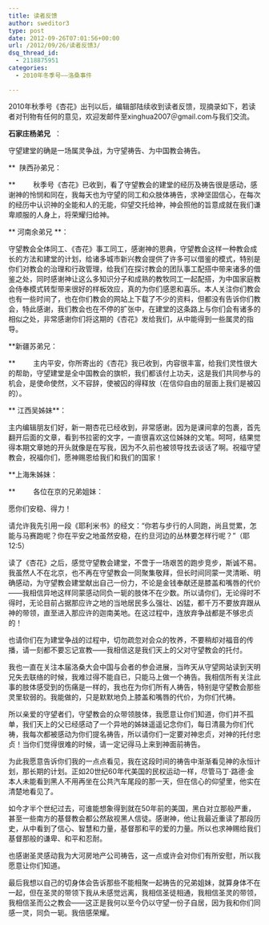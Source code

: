 ```yaml
---
title: 读者反馈
author: sweditor3
type: post
date: 2012-09-26T07:01:56+00:00
url: /2012/09/26/读者反馈3/
dsq_thread_id:
  - 2118875951
categories:
  - 2010年冬季号——洛桑事件

---
```

2010年秋季号《杏花》出刊以后，编辑部陆续收到读者反馈，现摘录如下，若读者对刊物有任何的意见，欢迎发邮件至xinghua2007＠gmail.com与我们交流。

**石家庄杨弟兄**  ：
  
守望建堂的确是一场属灵争战，为守望祷告、为中国教会祷告。

**  陕西孙弟兄：
  
**         秋季号《杏花》已收到，看了守望教会的建堂的经历及祷告很是感动，感谢神的怜悯和同在，我每天也为守望的同工和众肢体祷告，求神坚固信心，在每次的经历中认识神的全能和人的无能，仰望交托给神，神会照他的旨意成就在我们谦卑顺服的人身上，将荣耀归给神。

** 河南余弟兄 **：
  
守望教会全体同工、《杏花》事工同工，感谢神的恩典，守望教会这样一种教会成长的方法和建堂的计划，给诸多城市新兴教会提供了许多可以借鉴的模式，特别是你们对教会的治理和行政管理，给我们在探讨教会的团队事工配搭中带来诸多的借鉴之处，同时感谢神让这么多知识分子和成熟的教牧同工一起配搭，为中国家庭教会侍奉模式转型带来很好的样板效应，真的为你们感恩和喜乐。本人关注你们教会也有一些时间了，也在你们教会的网站上下载了不少的资料，但都没有告诉你们教会，特此感谢，我们教会也在不停的扩张中，在建堂的这条路上与你们会有诸多的相似之处，非常感谢你们将这期的《杏花》发给我们，从中能得到一些属灵的指导。

**新疆苏弟兄：
  
**         主内平安，你所寄出的《杏花》我已收到，内容很丰富，给我们灵性很大的帮助，守望建堂是全中国教会的旗帜，我们都该付上功夫，这是我们共同参与的机会，是使命使然，义不容辞，使被囚的得释放（在信仰自由的层面上我们是被囚的）。

** 江西吴姊妹**：
  
主内编辑朋友们好，新一期杏花已经收到，非常感谢。因为是课间拿的包裹，首先翻开后面的文章，看到书拉密的文字，一直很喜欢这位姊妹的文笔。呵呵，结果觉得本期文章她的开头就像是在写我，因为不久前也被领导找去谈话了啊。祝福守望教会，祝福你们，愿神赐恩给我们和我们的国家！

**上海朱姊妹：
  
**         各位在京的兄弟姐妹：
  
愿你们安稳、得力！
  
请允许我先引用一段《耶利米书》的经文：“你若与步行的人同跑，尚且觉累，怎能与马赛跑呢？你在平安之地虽然安稳，在约旦河边的丛林要怎样行呢？”（耶12:5）
  
读了《杏花》之后，感觉守望教会建堂，不啻于一场艰苦的跑步竞步，斯诚不易。我虽然人不在北京，也不再在守望教会一同聚集敬拜，但长时间同蒙一灵清晰、明确感动，为守望教会建堂献出自己一份力，不论是金钱奉献还是膝盖和嘴唇的代价——我相信异地这样同蒙感动同负一轭的肢体不在少数。所以请你们，无论得时不得时，无论目前占据那应许之地的当地居民多么强壮、凶猛，都千万不要放弃跟从神的带领，直至进入那应许的迦南美地。在这过程中，连放弃争战都是不够忠贞的！
  
也请你们在为建堂争战的过程中，切勿疏忽对会众的牧养，不要稍却对福音的传播，请一刻都不要忘记宣教——我相信这是我们天上的父对守望教会的托付。
  
我也一直在关注本届洛桑大会中国与会者的参会进展，当昨天从守望网站读到天明兄失去联络的时候，我难过得不能自已，只能马上做一个祷告。我相信所有关注此事的肢体感受到的伤痛是一样的，我也在为你们所有人祷告，特别是守望教会那些灵里软弱的。我能做的，只是默默地负上膝盖和嘴唇的代价，为你们代祷。
  
所以亲爱的守望者们，守望教会的众带领肢体，我愿意让你们知道，你们并不孤单，我们天上的父已经感动了一个异地的姊妹遥遥记念你们，每日清晨为你们代祷，我每次都被感动为你们提名祷告，所以请你们一定要对神忠贞，对神的托付忠贞！当你们觉得很难的时候，请一定记得马上来到神面前祷告。
  
为此我愿意告诉你们我的一点点看见，我在这段时间的祷告中渐渐看见神的永恒计划，那长期的计划。正如20世纪60年代美国的民权运动一样，尽管马丁·路德·金本人未能看到黑人不用再坐在公共汽车尾段的那一天，但在信心的仰望里，他实在清楚地看见了。
  
如今才半个世纪过去，可谁能想象得到就在50年前的美国，黑白对立那般严重，甚至一些南方的基督教会都公然敌视黑人信徒。感谢神，他让我最近重读了那段历史，从中看到了信心、智慧和力量，基督那和平的爱的力量。所以也求神赐给我们基督那般的谦卑、和平和忍耐。
  
也感谢圣灵感动我为大河房地产公司祷告，这一点或许会对你们有所安慰，所以我愿意让你们知道。
  
最后我想以自己的切身体会告诉那些不能相聚一起祷告的兄弟姐妹，就算身体不在一起，但在圣灵的带领下我从未感觉远离，我相信圣徒相通，我相信圣灵的带领，我相信圣而公之教会——这正是我何以至今仍以守望一份子自居，因为我和你们同感一灵，同负一轭。我倍感荣耀。